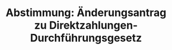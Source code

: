 ---
abstimmung:
  abstimmung: 1
  bundestagssitzung: 126
  datum: 13. November 2019
  legislaturperiode: 19
categories:
- Todo
data:
- title: Abstimmungsergebnis 20191113_1-data.pdf
  url: /res/2021-btw/abstimmungsergebnisse/20191113_1-data.pdf
- title: Abstimmungsergebnis 20191113_1_xls-data.xlsx
  url: /res/2021-btw/abstimmungsergebnisse/20191113_1_xls-data.xlsx
- title: Abstimmungsergebnis 20191113_1_xls-data.csv
  url: /res/2021-btw/abstimmungsergebnisse/csv/20191113_1_xls-data.csv
ergebnis:
  AfD:
    enthaltung: 78
    gesamt: 91
    ja: 0
    nein: 1
    nichtabgegeben: 12
    ungueltig: 0
  Bündnis 90/Die Grünen:
    enthaltung: 0
    gesamt: 67
    ja: 60
    nein: 0
    nichtabgegeben: 7
    ungueltig: 0
  Die Linke:
    enthaltung: 0
    gesamt: 69
    ja: 59
    nein: 0
    nichtabgegeben: 10
    ungueltig: 0
  FDP:
    enthaltung: 0
    gesamt: 80
    ja: 0
    nein: 69
    nichtabgegeben: 11
    ungueltig: 0
  cdu/csu:
    enthaltung: 0
    gesamt: 246
    ja: 0
    nein: 221
    nichtabgegeben: 25
    ungueltig: 0
  file: 20191113_1_xls-data.xlsx
  fraktionslos:
    enthaltung: 0
    gesamt: 4
    ja: 2
    nein: 0
    nichtabgegeben: 2
    ungueltig: 0
  spd:
    enthaltung: 0
    gesamt: 152
    ja: 0
    nein: 135
    nichtabgegeben: 17
    ungueltig: 0
layout: abstimmung
links:
- title: Link zu bundestag.de
  url: https://www.bundestag.de/parlament/plenum/abstimmung/abstimmung?id=630
preview: 'Deutscher Bundestag


  126. Sitzung des Deutschen Bundestages

  am Mittwoch, 13. November 2019


  Endgültiges Ergebnis der Namentlichen Abstimmung Nr. 1


  Änderungsantrag der Abgeordneten Dr. Kirsten Tackmann, Dr. Gesine Lötzsch, Lorenz

  Gösta Beutin, weiterer Abgeordneter und der Fraktion DIE LINKE.

  sowie der Abgeordneten Friedrich Ostendorff, Steffi Lemke, Harald Ebner, weiterer

  Abgeordneter und der Fraktion BÜNDNIS 90/DIE GRÜNEN

  zu der zweiten Beratung des Gesetzentwurfs der Bundesregierung

  Drs. 19/13960, 19/14385 und 19/14745

  Entwurf eines Zweiten Gesetzes zur Änderung des Direktzahlungen-Durchführungsgesetzes

  Drs. 19/14892'
tags:
- Todo
title: 'Abstimmung: Änderungsantrag zu Direktzahlungen-Durchführungsgesetz'
---